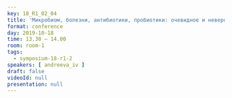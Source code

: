```yaml
---
key: 18_R1_02_04
title: 'Микробиом, болезни, антибиотики, пробиотики: очевидное и невероятное'
format: conference
day: 2019-10-18
time: 13.30 – 14.00
room: room-1
tags:
  - symposium-18-r1-2
speakers: [ andreeva_iv ]
draft: false
videoId: null
presentation: null
---
```

